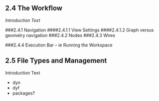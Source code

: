 ## 2.4 The Workflow

_Introduction Text_

###2.4.1	Navigation
####2.4.1.1	View Settings
####2.4.1.2	Graph versus geometry navigation
###2.4.2	Nodes
###2.4.3	Wires

###2.4.4	Execution Bar – ie Running the Workspace


## 2.5 File Types and Management

Introduction Text

* dyn
* dyf
* packages?



